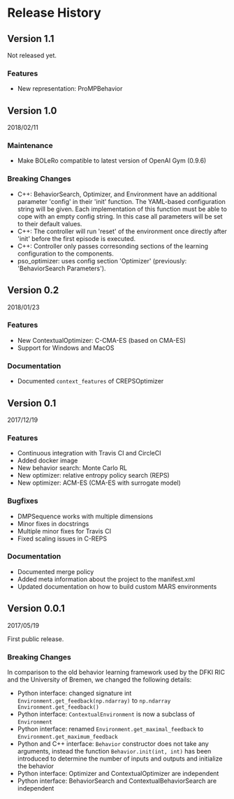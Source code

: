# Release History

## Version 1.1

Not released yet.

### Features

* New representation: ProMPBehavior

## Version 1.0

2018/02/11

### Maintenance

* Make BOLeRo compatible to latest version of OpenAI Gym (0.9.6)

### Breaking Changes

* C++: BehaviorSearch, Optimizer, and Environment have an additional
  parameter 'config' in their 'init' function. The YAML-based configuration
  string will be given. Each implementation of this function must be able to
  cope with an empty config string. In this case all parameters will be
  set to their default values.
* C++: The controller will run 'reset' of the environment once directly after
  'init' before the first episode is executed.
* C++: Controller only passes corresonding sections of the learning
  configuration to the components.
* pso_optimizer: uses config section 'Optimizer' (previously:
  'BehaviorSearch Parameters').

## Version 0.2

2018/01/23

### Features

* New ContextualOptimizer: C-CMA-ES (based on CMA-ES)
* Support for Windows and MacOS

### Documentation

* Documented `context_features` of CREPSOptimizer

## Version 0.1

2017/12/19

### Features

* Continuous integration with Travis CI and CircleCI
* Added docker image
* New behavior search: Monte Carlo RL
* New optimizer: relative entropy policy search (REPS)
* New optimizer: ACM-ES (CMA-ES with surrogate model)

### Bugfixes

* DMPSequence works with multiple dimensions
* Minor fixes in docstrings
* Multiple minor fixes for Travis CI
* Fixed scaling issues in C-REPS

### Documentation

* Documented merge policy
* Added meta information about the project to the manifest.xml
* Updated documentation on how to build custom MARS environments

## Version 0.0.1

2017/05/19

First public release.

### Breaking Changes

In comparison to the old behavior learning framework used by the DFKI RIC and
the University of Bremen, we changed the following details:

* Python interface: changed signature int `Environment.get_feedback(np.ndarray)`
  to `np.ndarray Environment.get_feedback()`
* Python interface: `ContextualEnvironment` is now a subclass of `Environment`
* Python interface: renamed `Environment.get_maximal_feedback` to
  `Environment.get_maximum_feedback`
* Python and C++ interface: `Behavior` constructor does not take any arguments,
  instead the function `Behavior.init(int, int)` has been introduced to
  determine the number of inputs and outputs and initialize the behavior
* Python interface: Optimizer and ContextualOptimizer are independent
* Python interface: BehaviorSearch and ContextualBehaviorSearch are independent
